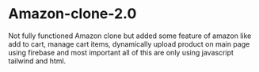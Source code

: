 # Amazon-clone-2.0
Not fully functioned Amazon clone but added some feature of amazon like add to cart, manage cart items, dynamically upload product on main page using firebase and most important all of this are only using javascript tailwind and html.
